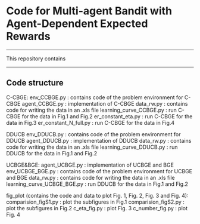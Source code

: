 # Code for Multi-agent Bandit with Agent-Dependent Expected Rewards

***
This repository contains 

***
## Code structure

C-CBGE:
env_CCBGE.py : contains code of the problem environment for C-CBGE
agent_CCBGE.py : implementation of C-CBGE
data_rw.py : contains code for writing the data in an .xls file
learning_curve_CCBGE.py : run C-CBGE for the data in Fig.1 and Fig.2
er_constant_eta.py : run C-CBGE for the data in Fig.3
er_constant_N_full.py : run C-CBGE for the data in Fig.4

DDUCB
env_DDUCB.py : contains code of the problem environment for DDUCB
agent_DDUCB.py : implementation of DDUCB
data_rw.py : contains code for writing the data in an .xls file
learning_curve_DDUCB.py : run DDUCB for the data in Fig.1 and Fig.2

UCBGE&BGE:
agent_UCBGE.py : implementation of UCBGE and BGE
env_UCBGE_BGE.py : contains code of the problem environment for UCBGE and BGE
data_rw.py : contains code for writing the data in an .xls file
learning_curve_UCBGE_BGE.py : run DDUCB for the data in Fig.1 and Fig.2

fig_plot (contains the code and data to plot Fig. 1, Fig. 2, Fig. 3 and Fig. 4):
comparision_figS1.py : plot the subfigures in Fig.1
comparision_figS2.py : plot the subfigures in Fig.2
c_eta_fig.py : plot Fig. 3
c_number_fig.py : plot Fig. 4


